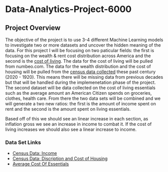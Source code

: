 # Data-Analytics-Project-6000


## Project Overview

The objective of the project is to use 3-4 different Machine Learning models to investigate two or more datasets and uncover the hidden meaning of the data. For this project I will be focusing on two paticular fields: the first is focusing on the wealth & rent cost distribution across America and the second is the [cost of living](https://www.numbeo.com/cost-of-living/region_rankings_current.jsp?region=021). The data for the cost of living will be pulled from numbeo.com. The data for the wealth distribution and the cost of housing will be pulled from the [census data collected](https://data.census.gov/cedsci/) these past century (2020 - 1920). This means there will be missing data from previous decades but that will be handled during the implemenetation phase of the project. The second dataset will be data collected on the cost of living essentials such as the average amount an American Citizen spends on groceries, clothes, health care. From there the two data sets will be combined and we will generate a two new ratios: the first is the amount of income spent on rent and the second is the amount spent on living essentials. 

Based off of this we should see an linear increase in each section, as inflation gross we see an increase in income to combat it. If the cost of living increases we should also see a linear increase to income. 


    
    
### Data Set Links
- [Census Data: Income](https://data.census.gov/cedsci/table?q=Income&g=0100000US%240400000&tid=ACSST1Y2021.S1901)
- [Census Data: Discription and Cost of Housing](https://data.census.gov/cedsci/table?q=Rent&g=0100000US%240400000&tid=ACSDP1Y2021.DP04)
- [Average Cost Of Essentials](https://www.numbeo.com/cost-of-living/region_rankings_current.jsp?region=021)
